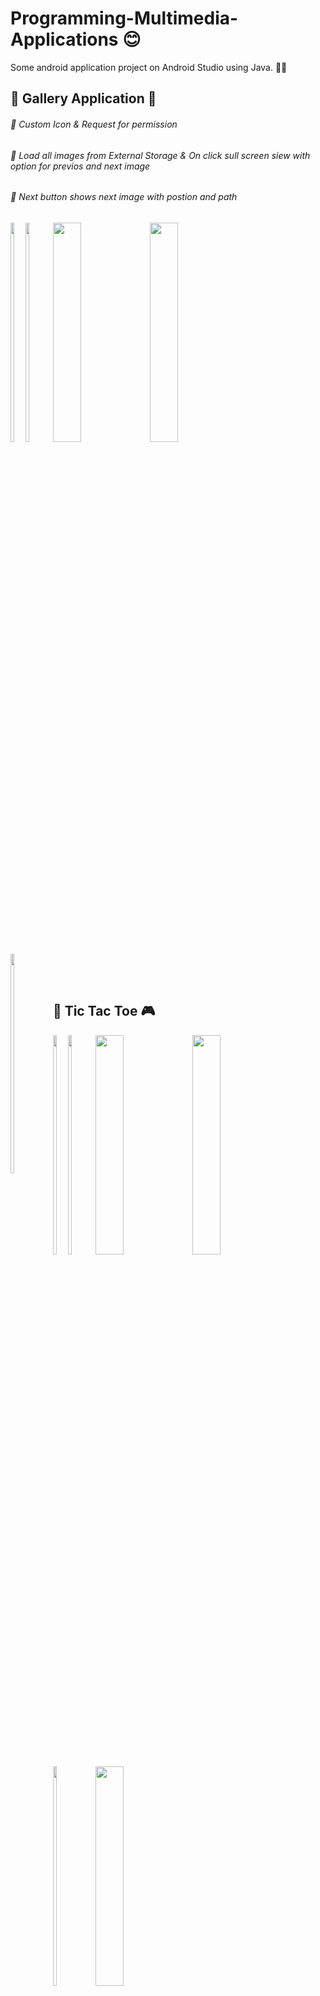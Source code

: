 # Programming-Multimedia-Applications 😊

Some android application project on Android Studio using Java. 👨‍💻 
<h2>🔴 Gallery Application 🎥 </h2>
<h6>🔵 Custom Icon & Request for permission</h6>
<h6>🔵 Load all images from External Storage & On click sull screen siew with option for previos and next image</h6>
<h6>🔵 Next button shows next image with postion and path</h6>

<div style="float:left">
<img src="https://i.postimg.cc/FKy8dgGG/Whats-App-Image-2022-04-06-at-12-00-20-AM-3.jpg" width=30% height=auto>
<img src="https://i.postimg.cc/qMc1GM2M/Whats-App-Image-2022-04-06-at-12-00-20-AM.jpg" width=30% height=auto>
<img src="https://i.postimg.cc/4xLb8KyZ/Whats-App-Image-2022-04-06-at-12-00-20-AM-4.jpg" width=30% height=auto>
</div>
<div>  
<img src="https://i.postimg.cc/KY17CZ3T/Whats-App-Image-2022-04-06-at-12-00-20-AM-1.jpg" width=30% height=auto>
<img src="https://i.postimg.cc/bv40hK1B/Whats-App-Image-2022-04-06-at-12-00-20-AM-2.jpg" width=30% height=auto>
</div>

<br><br>

<h2>🔴 Tic Tac Toe 🎮 </h2>

<div style="float:left">
<img src="https://i.postimg.cc/vZKqScj4/eafd445c-c72b-4718-bf1c-53007be7338c.jpg" width=30% height=auto>
<img src="https://i.postimg.cc/2880kQNq/4f1ce581-80a2-4360-875d-5b99ef86a5ee.jpg" width=30% height=auto>
<img src="https://i.postimg.cc/63MGYGjS/a756d285-d044-494d-8e92-d9f28a440b4a.jpg" width=30% height=auto>
</div>
<div>  
<img src="https://i.postimg.cc/hPdf7wBN/2350ce20-84b1-4e0b-b72c-f504d1db3c01.jpg" width=30% height=auto>
<img src="https://i.postimg.cc/Cx97s9BD/4b1d05e9-fda9-4fe6-8286-f111a55c3443.jpg" width=30% height=auto>
<img src="https://i.postimg.cc/nVsv03xG/af3d179d-6351-44a7-94f7-2e531a9b7099.jpg" width=30% height=auto>
</div>
